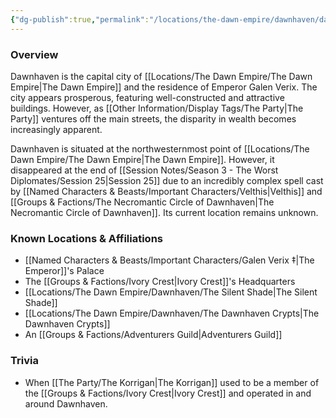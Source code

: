 ```yaml
---
{"dg-publish":true,"permalink":"/locations/the-dawn-empire/dawnhaven/dawnhaven/","tags":["Missing"],"updated":"2025-06-30T20:16:36.903+01:00"}
---
```


### Overview
Dawnhaven is the capital city of [[Locations/The Dawn Empire/The Dawn Empire\|The Dawn Empire]] and the residence of Emperor Galen Verix. The city appears prosperous, featuring well-constructed and attractive buildings. However, as [[Other Information/Display Tags/The Party\|The Party]] ventures off the main streets, the disparity in wealth becomes increasingly apparent.

Dawnhaven is situated at the northwesternmost point of [[Locations/The Dawn Empire/The Dawn Empire\|The Dawn Empire]]. However, it disappeared at the end of [[Session Notes/Season 3 - The Worst Diplomates/Session 25\|Session 25]] due to an incredibly complex spell cast by [[Named Characters & Beasts/Important Characters/Velthis\|Velthis]] and [[Groups & Factions/The Necromantic Circle of Dawnhaven\|The Necromantic Circle of Dawnhaven]]. Its current location remains unknown.

### Known Locations & Affiliations
- [[Named Characters & Beasts/Important Characters/Galen Verix ‡\|The Emperor]]'s Palace 
- The [[Groups & Factions/Ivory Crest\|Ivory Crest]]'s Headquarters
- [[Locations/The Dawn Empire/Dawnhaven/The Silent Shade\|The Silent Shade]] 
- [[Locations/The Dawn Empire/Dawnhaven/The Dawnhaven Crypts\|The Dawnhaven Crypts]]
- An [[Groups & Factions/Adventurers Guild\|Adventurers Guild]]

### Trivia
- When [[The Party/The Korrigan\|The Korrigan]] used to be a member of the [[Groups & Factions/Ivory Crest\|Ivory Crest]] and operated in and around Dawnhaven.